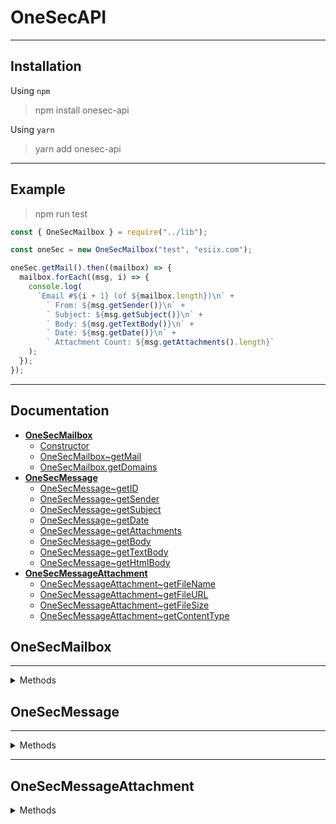 # OneSecAPI

---

## Installation

Using `npm`
> npm install onesec-api

Using `yarn`
> yarn add onesec-api

---

## Example

> npm run test

```javascript
const { OneSecMailbox } = require("../lib");

const oneSec = new OneSecMailbox("test", "esiix.com");

oneSec.getMail().then((mailbox) => {
  mailbox.forEach((msg, i) => {
    console.log(
      `Email #${i + 1} (of ${mailbox.length})\n` +
        ` From: ${msg.getSender()}\n` +
        ` Subject: ${msg.getSubject()}\n` +
        ` Body: ${msg.getTextBody()}\n` +
        ` Date: ${msg.getDate()}\n` +
        ` Attachment Count: ${msg.getAttachments().length}`
    );
  });
});
```

---

## Documentation

* **[OneSecMailbox](#onesecmailbox)**
    * [Constructor](#new-onesecmailboxusername-string-domain-string-onesecmailboxonesecmailbox)
    * [OneSecMailbox~getMail](#onesecmailboxonesecmailboxgetmail-promisehttpsdevelopermozillaorgen-usdocswebjavascriptreferenceglobal_objectspromiseonesecmessageonesecmessage)
    * [OneSecMailbox.getDomains](#onesecmailboxonesecmailboxgetdomains-string)
* **[OneSecMessage](#onesecmessage)**
    * [OneSecMessage~getID](#onesecmessageonesecmessagegetid-number)
    * [OneSecMessage~getSender](#onesecmessageonesecmessagegetsender-string)
    * [OneSecMessage~getSubject](#onesecmessageonesecmessagegetsubject-string)
    * [OneSecMessage~getDate](#onesecmessageonesecmessagegetdate-datehttpsdevelopermozillaorgen-usdocswebjavascriptreferenceglobal_objectsdate)
    * [OneSecMessage~getAttachments](#onesecmessageonesecmessagegetattachments-onesecmessageattachmentonesecmessageattachment)
    * [OneSecMessage~getBody](#onesecmessageonesecmessagegetbody-string)
    * [OneSecMessage~getTextBody](#onesecmessageonesecmessagegettextbody-string)
    * [OneSecMessage~getHtmlBody](#onesecmessageonesecmessagegethtmlbody-string)
* **[OneSecMessageAttachment](#onesecmessageattachment)**
    * [OneSecMessageAttachment~getFileName](#onesecmessageattachmentonesecmessageattachmentgetfilename-string)
    * [OneSecMessageAttachment~getFileURL](#onesecmessageattachmentonesecmessageattachmentgetfileurl-string)
    * [OneSecMessageAttachment~getFileSize](#onesecmessageattachmentonesecmessageattachmentgetfilesize-number)
    * [OneSecMessageAttachment~getContentType](#onesecmessageattachmentonesecmessageattachmentgetcontenttype-string)

## OneSecMailbox

---
<details><summary>Methods</summary>

### new OneSecMailbox(username: string, domain: string): [OneSecMailbox](#onesecmailbox);

**Arguments**

* **Username** - The username of the email
* **Domain** - The email domain (Not including the '@')
    * **Valid Domains:** `1secmail.com` `1secmail.org` `1setmail.net` `wwjmp.com` `esiix.com`

**Description**

* Initializes a [OneSecMailbox](#onesecmailbox) object

---

### [OneSecMailbox](#onesecmailbox)~getMail(): [Promise](https://developer.mozilla.org/en-US/docs/Web/JavaScript/Reference/Global_Objects/Promise)<[OneSecMessage](#onesecmessage)[]>

**Description**

* Fetch list of [OneSecMessage](#onesecmessage)

---

### [OneSecMailbox](#onesecmailbox).getDomains(): string[]

**Description**

* Returns list of valid domains

</details>

## OneSecMessage

---

<details><summary>Methods</summary>

### [OneSecMessage](#onesecmessage)~getID(): number

**Description**

* Returns the 1secMAIL ID

---

### [OneSecMessage](#onesecmessage)~getSender(): string

**Description**

* Returns the mail body

---

### [OneSecMessage](#onesecmessage)~getSubject(): string

**Description**

* Returns the mail plain text body

---

### [OneSecMessage](#onesecmessage)~getDate(): [Date](https://developer.mozilla.org/en-US/docs/Web/JavaScript/Reference/Global_Objects/Date)

**Description**

* Returns the [Date](https://developer.mozilla.org/en-US/docs/Web/JavaScript/Reference/Global_Objects/Date) mail was
  received

---

### [OneSecMessage](#onesecmessage)~getAttachments(): [OneSecMessageAttachment](#onesecmessageattachment)[]

**Description**

* Returns a list of attachments

---

### [OneSecMessage](#onesecmessage)~getBody(): string

**Description**

* Returns the mail body

---

### [OneSecMessage](#onesecmessage)~getTextBody(): string

**Description**

* Returns the mail plain text body

---

### [OneSecMessage](#onesecmessage)~getHtmlBody(): string

**Description**

* Returns the mail html body

</details>

---

## OneSecMessageAttachment

<details><summary>Methods</summary>

### [OneSecMessageAttachment](#onesecmessageattachment)~getFileName(): string

**Description**

* Returns the attachment file name

---

### [OneSecMessageAttachment](#onesecmessageattachment)~getFileURL(): string

**Description**

* Returns the attachment download URL

---

### [OneSecMessageAttachment](#onesecmessageattachment)~getFileSize(): number

**Description**

* Returns the attachment file size

---

### [OneSecMessageAttachment](#onesecmessageattachment)~getContentType(): string

**Description**

* Returns the attachment content type

</details>
